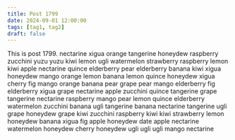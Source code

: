 ```yaml
---
title: Post 1799
date: 2024-09-01 12:00:00
tags: [tag1, tag2]
draft: false
---
```

This is post 1799.
nectarine
xigua
orange
tangerine
honeydew
raspberry
zucchini
yuzu
yuzu
kiwi
lemon
ugli
watermelon
strawberry
raspberry
lemon
kiwi
apple
nectarine
quince
elderberry
pear
elderberry
banana
kiwi
xigua
honeydew
mango
orange
lemon
banana
lemon
quince
honeydew
xigua
cherry
fig
mango
orange
banana
pear
grape
pear
mango
elderberry
fig
elderberry
xigua
grape
nectarine
apple
zucchini
quince
tangerine
grape
tangerine
nectarine
raspberry
mango
pear
lemon
quince
elderberry
watermelon
zucchini
banana
ugli
tangerine
banana
nectarine
tangerine
ugli
grape
honeydew
grape
kiwi
zucchini
raspberry
kiwi
kiwi
strawberry
lemon
honeydew
banana
xigua
fig
apple
honeydew
date
apple
nectarine
watermelon
honeydew
cherry
honeydew
ugli
ugli
ugli
mango
nectarine

